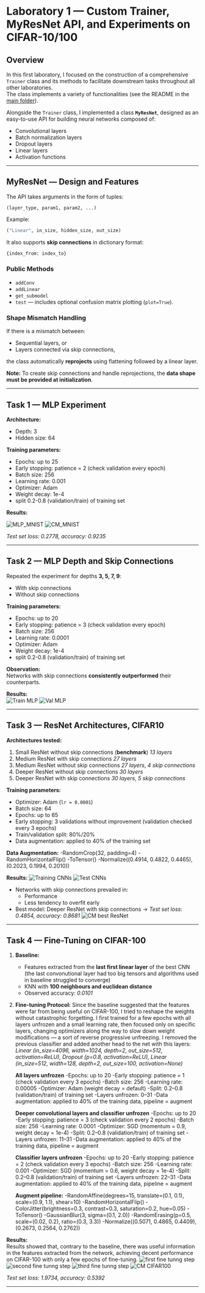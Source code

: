 # Laboratory 1 — Custom Trainer, MyResNet API, and Experiments on CIFAR-10/100

## Overview

In this first laboratory, I focused on the construction of a comprehensive `Trainer` class and its methods to facilitate downstream tasks throughout all other laboratories.  
The class implements a variety of functionalities (see the README in the [main folder](../README.md)).

Alongside the `Trainer` class, I implemented a class **`MyResNet`**, designed as an easy-to-use API for building neural networks composed of:

- Convolutional layers  
- Batch normalization layers  
- Dropout layers  
- Linear layers  
- Activation functions  

---

## MyResNet — Design and Features

The API takes arguments in the form of tuples:

```
(layer_type, param1, param2, ...)
```
Example:  
```python
("Linear", in_size, hidden_size, out_size)
```

It also supports **skip connections** in dictionary format:
```python
{index_from: index_to}
```

### Public Methods
- `addConv`
- `addLinear`
- `get_submodel`
- `test` — includes optional confusion matrix plotting (`plot=True`).

### Shape Mismatch Handling
If there is a mismatch between:
- Sequential layers, or
- Layers connected via skip connections,  

the class automatically **reprojects** using flattening followed by a linear layer.

**Note:** To create skip connections and handle reprojections, the **data shape must be provided at initialization**.

---

## Task 1 — MLP Experiment

**Architecture:**  
- Depth: 3  
- Hidden size: 64  

**Training parameters:**  
- Epochs: up to 25  
- Early stopping: patience = 2 (check validation every epoch)  
- Batch size: 256  
- Learning rate: 0.001  
- Optimizer: Adam  
- Weight decay: 1e-4
- split 0.2-0.8 (validation/train) of training set

**Results:**  

![MLP_MNIST](../images/LAB1/trianingMLP-MNIST.png "Losses and accs MLP MNIST")
![CM_MNIST](../images/LAB1/cmlMLP-MNIST.png "CM MLP MNIST")

*Test set loss: 0.2778, accuracy: 0.9235*

---

## Task 2 — MLP Depth and Skip Connections

Repeated the experiment for depths **3, 5, 7, 9**:

- With skip connections  
- Without skip connections  

**Training parameters:**  
- Epochs: up to 20  
- Early stopping: patience = 3 (check validation every epoch)  
- Batch size: 256  
- Learning rate: 0.0001  
- Optimizer: Adam  
- Weight decay: 1e-4
- split 0.2-0.8 (validation/train) of training set 

**Observation:**  
Networks with skip connections **consistently outperformed** their counterparts.

**Results:**  
![Train MLP](../images/LAB1/various_depth_trainMLP.png "Losses and accs MLP various depths")
![Val MLP](../images/LAB1/various_depth_valMLP.png "Losses and accs MLP various depths")

---

## Task 3 — ResNet Architectures, CIFAR10

**Architectures tested:**
1. Small ResNet without skip connections (**benchmark**) *13 layers*
2. Medium ResNet with skip connections *27 layers*
3. Medium ResNet without skip connections *27 layers*, *4 skip connections*
4. Deeper ResNet without skip connections *30 layers*
5. Deeper ResNet with skip connections *30 layers*, *5 skip connections*

**Training parameters:**
- Optimizer: Adam (`lr = 0.0001`)
- Batch size: 64
- Epochs: up to 65
- Early stopping: 3 validations without improvement (validation checked every 3 epochs)
- Train/validation split: 80%/20%
- Data augmentation: applied to 40% of the training set

**Data Augmentation:**
-RandomCrop(32, padding=4)
-RandomHorizontalFlip()
-ToTensor()
-Normalize((0.4914, 0.4822, 0.4465), (0.2023, 0.1994, 0.2010))

**Results:**
![Training CNNs](../images/LAB1/training_CNNs.png "Training CNNs")
![Test CNNs](../images/LAB1/hist_CNNs.png "Test CNNs")
- Networks with skip connections prevailed in:
  - Performance
  - Less tendency to overfit early  
- Best model: Deeper ResNet with skip connections → *Test set loss: 0.4854, accuracy: 0.8681*
![CM best ResNet](../images/LAB1/cm_best_net.png "CM best CNN")

---

## Task 4 — Fine-Tuning on CIFAR-100

1. **Baseline:**  
   - Features extracted from the **last first linear layer** of the best CNN (the last convonutional layer had too big tensors and algorithms used in baseline struggled to converge)
   - KNN with **100 neighbours and euclidean distance**  
   - Observed accuracy: *0.0101*  

2. **Fine-tuning Protocol:**
   Since the baseline suggested that the features were far from being useful on CIFAR-100, I tried to reshape the weights without catastrophic forgetting. I first trained for a few epochs with all layers
   unfrozen and a small learning rate, then focused only on specific layers, changing optimizers along the way to slow down weight modifications — a sort of reverse progressive unfreezing.
   I removed the previous classifier and added another head to the net with this layers:
   *Linear (in_size=4096, width=1024, depth=2, out_size=512, activation=ReLU), Dropout (p=0.8, activation=ReLU), Linear (in_size=512, width=128, depth=2, out_size=100, activation=None)*

   **All layers unfrozen**
   -Epochs: up to 20
   -Early stopping: patience = 1 (check validation every 3 epochs)
   -Batch size: 256
   -Learning rate: 0.00005
   -Optimizer: Adam (weight decay = default)
   -Split: 0.2–0.8 (validation/train) of training set
   -Layers unfrozen: 0–31
   -Data augmentation: applied to 40% of the training data, pipeline = augment

   **Deeper convolutional layers and classifier unfrozen**
   -Epochs: up to 20
   -Early stopping: patience = 3 (check validation every 2 epochs)
   -Batch size: 256
   -Learning rate: 0.0001
   -Optimizer: SGD (momentum = 0.9, weight decay = 1e-4)
   -Split: 0.2–0.8 (validation/train) of training set
   -Layers unfrozen: 11–31
   -Data augmentation: applied to 40% of the training data, pipeline = augment

   **Classifier layers unfrozen**
   -Epochs: up to 20
   -Early stopping: patience = 2 (check validation every 3 epochs)
   -Batch size: 256
   -Learning rate: 0.001
   -Optimizer: SGD (momentum = 0.6, weight decay = 1e-4)
   -Split: 0.2–0.8 (validation/train) of training set
   -Layers unfrozen: 22–31
   -Data augmentation: applied to 40% of the training data, pipeline = augment

   **Augment pipeline:**
   -RandomAffine(degrees=15, translate=(0.1, 0.1), scale=(0.9, 1.1), shear=10)
   -RandomHorizontalFlip()
   -ColorJitter(brightness=0.3, contrast=0.3, saturation=0.2, hue=0.05)
   -ToTensor()
   -GaussianBlur(3, sigma=(0.1, 2.0))
   -RandomErasing(p=0.5, scale=(0.02, 0.2), ratio=(0.3, 3.3))
   -Normalize((0.5071, 0.4865, 0.4409), (0.2673, 0.2564, 0.2762))

**Results:**  
Results showed that, contrary to the baseline, there was useful information in the features extracted from the network, achieving decent performance on CIFAR-100 with only a few epochs of fine-tuning.
![first fine tunng step](../images/LAB1/curves_fisrst_finetuning_step.png "first step")
![second fine tunng step](../images/LAB1/finetuning_step2.png "second step")
![third fine tunng step](../images/LAB1/fine_tuning_step_3.png "third step")
![CM CIFAR100](../images/LAB1/cmCIFAR100.png "CM CIFAR100")

*Test set loss: 1.9734, accuracy: 0.5392*

---


